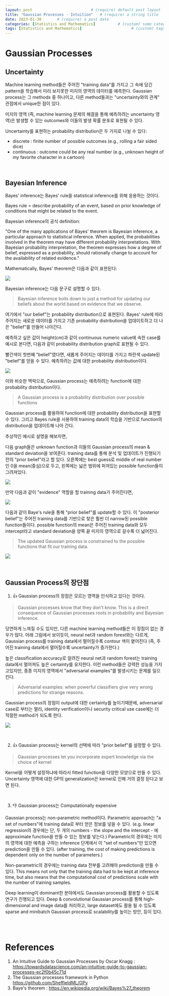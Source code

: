 ```yaml
---
layout: post                          # (require) default post layout
title: "Gaussian Processes - Intuition"   # (require) a string title
date: 2023-01-30       # (require) a post date
categories: [Statistics and Mathematics]          # (custom) some categories, but make sure these categories already exists inside path of `category/`
tags: [Statistics and Mathematics]                      # (custom) tags only for meta `property="article:tag"`
---
```


# Gaussian Processes

## Uncertainty

Machine learning method들은 주어진 "training data"를 가지고 그 속에 담긴 pattern을 학습해서 미리 보지못한 미지의 영역의 데이터를 예측한다. Gaussian process는 그 methods 중 하나이고, 다른 method들과는 "uncertainty와의 관계" 관점에서 unique한 점이 있다.

미지의 영역 (즉, machine learning 문제의 해결을 통해 예측하려는 uncertainty 영역)은 발생할 수 있는 outcomes와 이들의 발생 확률 분포로 표현될 수 있다. 

Uncertainty를 표현하는 probability distribution은 두 가지로 나뉠 수 있다:

- discrete : finite number of possible outcomes (e.g., rolling a fair sided dice)
- continuous : outcome could be any real number (e.g., unknown height of my favorite character in a cartoon)

<br>

## Bayesian Inference

Bayes' inference는 Bayes' rule을 statistical inference를 위해 응용하는 것이다.

Bayes rule = describe probability of an event, based on prior knowledge of conditions that might be related to the event.

Bayesian inference의 공식 definition:

"One of the many applications of Bayes' theorem is Bayesian inference, a particular approach to statistical inference. When applied, the probabilities involved in the theorem may have different probability interpretations. With Bayesian probability interpretation, the theorem expresses how a degree of belief, expressed as a probability, should rationally change to account for the availability of related evidence."

Mathematically, Bayes' theorem은 다음과 같이 표현된다:

![](https://raw.githubusercontent.com/adventure42/adventure42.github.io/master/static/img/_posts/bayes_theorem.JPG)

Bayesian inference는 다음 문구로 설명할 수 있다.

> Bayesian inference boils down to just a method for updating our beliefs about the world based on evidence that we observe.

여기에서 "our belief"는 probability distribution으로 표현된다. Bayes' rule에 따라 주어지는 새로운 데이터를 가지고 기존 probability distribution을 업데이트하고 더 나은 "belief"를 만들어 나아간다.

예측하고 싶은 값이 height(cm)과 같이 continuous numeric value에 속한 case를 예시로 본다면, 다음과 같이 probability distribution graph로 표현될 수 있다. 

빨간색이 첫번째 "belief"였다면, 새롭게 주어지는 데이터를 가지고 파란색 update된 "belief"를 얻을 수 있다. 예측하려는 값에 대한 probability distribution이다.

![](https://raw.githubusercontent.com/adventure42/adventure42.github.io/master/static/img/_posts/gaussian_process_prob_distribution_over_heights.JPG)

이와 비슷한 맥락으로, Gaussian process는 예측하려는 function에 대한 probability distribution이다.

> A Gaussian process is a probability distribution over possible functions

Gaussian process를 활용하여 function에 대한 probability distribution을 표현할 수 있다. 그리고 Bayes rule을 사용하여 training data의 학습을 기반으로 function의 distribution을 업데이트해 나아 간다. 

추상적인 예시로 설명을 해보자면,

다음 graph들은 unknown function과 이들의 Gaussian process의  mean & standard deviation을 보여준다. training data를 통해 분석 및 업데이트가 진행되기 전의 "prior belief"라고 할 있다. 오른쪽에는 best guess로 middle of real number인 0을 mean(중심)으로 두고, 왼쪽에는 넓은 범위에 퍼져있는 possible function들이 그려져있다.

![](https://raw.githubusercontent.com/adventure42/adventure42.github.io/master/static/img/_posts/gaussian_process_unknown_function_mean_std.JPG)

만약 다음과 같이 "evidence" 역할을 할 training data가 주어진다면, 

![](https://raw.githubusercontent.com/adventure42/adventure42.github.io/master/static/img/_posts/gaussian_process_known_data.JPG)

다음과 같이 Baye's rule을 통해 "prior belief"를 update할 수 있다. 이 "posterior belief"는 주어진 training data를 기반으로 찾은 훨씬 더 narrow된 possible function들이다. possible function의 mean은 주어진 training data와 모두 intercept라고 standard deviation을 양쪽 끝 미지의 영역으로 갈수록 더 넓어진다. 

> The updated Gaussian process is constrained to the possible functions that fit our training data.

![](https://raw.githubusercontent.com/adventure42/adventure42.github.io/master/static/img/_posts/gaussian_process_estimation.JPG)

<br>

## Gaussian Process의 장단점

1. 👍 Gaussian process의 장점은 모르는 영역을 인식하고 있다는 것이다.

> Gaussian processes know that they don't know. This is a direct consequence of Gaussian processes roots in probability and Bayesian inference.

당연하게 느껴질 수도 있지만, 다른 machine learning method들은 이 장점이 없는 경우가 많다. 아래 그림에서 보이듯이, neural net과 random forest와는 다르게, Gaussian process를 training data에서 멀어질수록 contour 색이 옅어진다 (즉, 주어진 training data에서 멀어질수록 uncertainty가 증가한다.)

높은 classification accuracy로 알려진 neural net과 random forest는 training data에서 멀어져도 높은 certainty를 유지한다. 이런 method들은 강력한 성능을 가지고있지만, 종종 미지의 영역에서 "adversarial examples"를 발생시키는 문제를 일으킨다. 

> Adversarial examples: when powerful classifiers give very wrong predictions for strange reasons.

Gaussian process의 장점이 output에 대한 certainty를 높이기때문에, adversarial case로 부터는 멀리, identity verification이나 security critical use case에는 더 적절한 method가 되도록 한다. 

![](https://raw.githubusercontent.com/adventure42/adventure42.github.io/master/static/img/_posts/comparison_gp_nn_rf.JPG)

<br>

2. 👍 Gaussian process는 kernel의 선택에 따라 "prior belief"를 설정할 수 있다.

> Gaussian processes let you incorporate expert knowledge via the choice of kernel

Kernel을 어떻게 설정하냐에 따라서 fitted function을 다양한 모양으로 만들 수 있다. Uncertainty 영역에 대한 GP의 generalization은 kernel로 인해 거의 결정 된다고 보면 된다. 

<br>

3. 👎 Gaussian process는 Computationally expensive

Gaussian process는 non-parametric method이다. Parametric approach는 "a set of numbers"에 training data로 부터 얻은 정보를 넣을 수 있다. (e.g. linear regression의 경우에는 단, 두 개의 numbers - the slope and the intercept - 에 approximate function을 만들 수 있는 정보를 넣는다.) Parametric의 경우에는 미지의 영역에 대한 예측을 구하는 inference 단계에서 이 "set of numbers"만 있으면 prediction을 만들 수 있다. (after training, the cost of making predictions is dependent only on the number of parameters.)

Non-parametric의 경우에는 training data 전부를 고려해야 prediction을 만들 수 있다. This means not only that the training data had to be kept at inference time, but also means that the computational cost of predictions scale with the number of training samples. 

Deep learning이 dominant한 분야에서도 Gaussian process를 활용할 수 있도록 연구가 진행되고 있다. Deep & convolutional Gaussian process를 통해 high-dimensional and image data를 처리하고, large dataset에도 활용 될 수 있도록 sparse and minibatch Gaussian process로 scalability를 높이는 방안, 등이 있다.

<br>

<br>

# References 

1. An Intuitive Guide to Gaussian Processes by Oscar Knagg : https://towardsdatascience.com/an-intuitive-guide-to-gaussian-processes-ec2f0b45c71d 
1. The Gaussian processes framework in Python https://github.com/SheffieldML/GPy
1. Baye's theorem : https://en.wikipedia.org/wiki/Bayes%27_theorem
